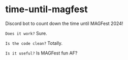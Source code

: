 # time-until-magfest
Discord bot to count down the time until MAGFest 2024!

`Does it work?`
Sure.

`Is the code clean?`
Totally.

`Is it useful?`
Is MAGFest fun AF?